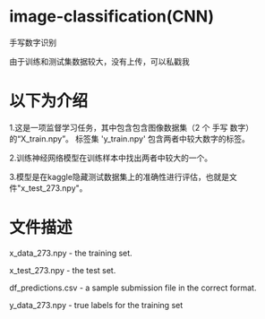 # image-classification(CNN)
手写数字识别

由于训练和测试集数据较大，没有上传，可以私戳我


# 以下为介绍

1.这是一项监督学习任务，其中包含包含图像数据集（2 个 手写 数字）的“X_train.npy”。 标签集 'y_train.npy' 包含两者中较大数字的标签。

2.训练神经网络模型在训练样本中找出两者中较大的一个。

3.模型是在kaggle隐藏测试数据集上的准确性进行评估，也就是文件"x_test_273.npy"。
# 文件描述

x_data_273.npy - the training set. 

x_test_273.npy - the test set. 

df_predictions.csv - a sample submission file in the correct format. 

y_data_273.npy - true labels for the training set


